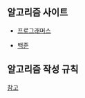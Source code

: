## 알고리즘 사이트
- [프로그래머스](https://programmers.co.kr/)

- [백준](https://www.acmicpc.net/)

## 알고리즘 작성 규칙
[참고](https://github.com/Mirim-Study/Algorithm/pull/75)
